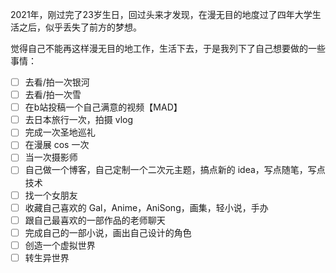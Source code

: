 2021年，刚过完了23岁生日，回过头来才发现，在漫无目的地度过了四年大学生活之后，似乎丢失了前方的梦想。

觉得自己不能再这样漫无目的地工作，生活下去，于是我列下了自己想要做的一些事情：

- [ ] 去看/拍一次银河
- [ ] 去看/拍一次雪
- [ ] 在b站投稿一个自己满意的视频【MAD】
- [ ] 去日本旅行一次，拍摄 vlog
- [ ] 完成一次圣地巡礼
- [ ] 在漫展 cos 一次
- [ ] 当一次摄影师
- [ ] 自己做一个博客，自己定制一个二次元主题，搞点新的 idea，写点随笔，写点技术
- [ ] 找一个女朋友
- [ ] 收藏自己喜欢的 Gal，Anime，AniSong，画集，轻小说，手办
- [ ] 跟自己最喜欢的一部作品的老师聊天
- [ ] 完成自己的一部小说，画出自己设计的角色
- [ ] 创造一个虚拟世界
- [ ] 转生异世界
